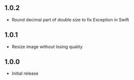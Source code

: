 ## 1.0.2

* Round decimal part of double size to fix Exception in Swift

## 1.0.1

* Resize image without losing quality

## 1.0.0

* Initial release
